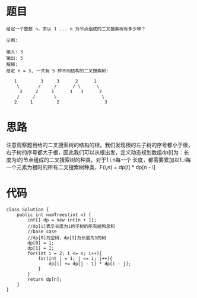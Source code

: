 # 题目
```
给定一个整数 n，求以 1 ... n 为节点组成的二叉搜索树有多少种？

示例:

输入: 3
输出: 5
解释:
给定 n = 3, 一共有 5 种不同结构的二叉搜索树:

   1         3     3      2      1
    \       /     /      / \      \
     3     2     1      1   3      2
    /     /       \                 \
   2     1         2                 3
```
# 思路
注意观察题目给的二叉搜索树的结构的根，我们发现根的左子树的序号都小于根，右子树的序号都大于根，因此我们可以从根出发，定义动态规划数组dp[i]为：长度为i的节点组成的二叉搜索树的种类。对于1.i.n每一个
长度，都需要累加以1..i每一个元素为根时的所有二叉搜索树种类，F(i,n) = dp[i] * dp[n - i]

# 代码
```
class Solution {
    public int numTrees(int n) {
        int[] dp = new int[n + 1];
        //dp[i]表示长度为i的子树的所有结构总和
        //base case
        //dp[0]为空树，dp[1]为长度为1的树
        dp[0] = 1;
        dp[1] = 1;
        for(int i = 2; i <= n; i++){
            for(int j = 1; j <= i; j++){
                dp[i] += dp[j - 1] * dp[i - j];
            }
        }
        return dp[n];
    }
}
```
